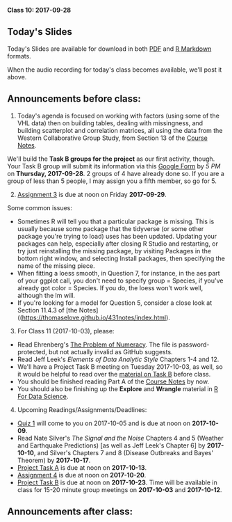 **Class 10: 2017-09-28**

## Today's Slides

Today's Slides are available for download in both [PDF](https://github.com/THOMASELOVE/431slides/blob/master/class_10/431_2017_class-10-slides.pdf) and [R Markdown](https://github.com/THOMASELOVE/431slides/blob/master/class_10/431_2017_class-10-slides.Rmd) formats. 

When the audio recording for today's class becomes available, we'll post it above.

## Announcements before class:

1. Today's agenda is focused on working with factors (using some of the VHL data) then on building tables, dealing with missingness, and building scatterplot and correlation matrices, all using the data from the Western Collaborative Group Study, from Section 13 of the [Course Notes](https://thomaselove.github.io/431notes/index.html). 

We'll build the **Task B groups for the project** as our first activity, though. Your Task B group will submit its information via this [Google Form](https://goo.gl/forms/WaQOdCEAW0wxdjJh2) by *5 PM* on **Thursday, 2017-09-28**. 2 groups of 4 have already done so. If you are a group of less than 5 people, I may assign you a fifth member, so go for 5.

2. [Assignment 3](https://github.com/THOMASELOVE/431homework/blob/master/431-2017_assignment-3.md) is due at noon on Friday **2017-09-29**. 

Some common issues:
- Sometimes R will tell you that a particular package is missing. This is usually because some package that the tidyverse (or some other package you're trying to load) uses has been updated. Updating your packages can help, especially after closing R Studio and restarting, or try just reinstalling the missing package, by visiting Packages in the bottom right window, and selecting Install packages, then specifying the name of the missing piece. 
- When fitting a loess smooth, in Question 7, for instance, in the aes part of your ggplot call, you don't need to specify group = Species, if you've already got color = Species. If you do, the loess won't work well, although the lm will.
- If you're looking for a model for Question 5, consider a close look at Section 11.4.3 of [the Notes]((https://thomaselove.github.io/431notes/index.html).

3. For Class 11 (2017-10-03), please:

- Read Ehrenberg's [The Problem of Numeracy](https://github.com/THOMASELOVE/431slides/blob/master/class_10/Ehrenberg_1981_pw_The_Problem_of_Numeracy.pdf). The file is password-protected, but not actually invalid as GitHub suggests.
- Read Jeff Leek's *Elements of Data Analytic Style* Chapters 1-4 and 12.
- We'll have a Project Task B meeting on Tuesday 2017-10-03, as well, so it would be helpful to read over the [material on Task B](https://github.com/THOMASELOVE/431project/tree/master/TaskB) before class.
- You should be finished reading Part A of the [Course Notes](https://thomaselove.github.io/431notes/) by now.
- You should also be finishing up the **Explore** and **Wrangle** material in [R For Data Science](http://r4ds.had.co.nz/).

4. Upcoming Readings/Assignments/Deadlines:

- [Quiz 1](https://thomaselove.github.io/431syllabus/quizzes.html) will come to you on 2017-10-05 and is due at noon on **2017-10-09**.
- Read Nate Silver's *The Signal and the Noise* Chapters 4 and 5 (Weather and Earthquake Predictions) [as well as Jeff Leek's Chapter 6] by **2017-10-10**, and Silver's Chapters 7 and 8 (Disease Outbreaks and Bayes' Theorem) by **2017-10-17**.
- [Project Task A](https://github.com/THOMASELOVE/431project/tree/master/TaskA) is due at noon on **2017-10-13**.
- [Assignment 4](https://github.com/THOMASELOVE/431homework/blob/master/431-2017_assignment-4.md) is due at noon on **2017-10-20**.
- [Project Task B](https://github.com/THOMASELOVE/431project/tree/master/TaskB) is due at noon on **2017-10-23**. Time will be available in class for 15-20 minute group meetings on **2017-10-03** and **2017-10-12**.

## Announcements after class:

